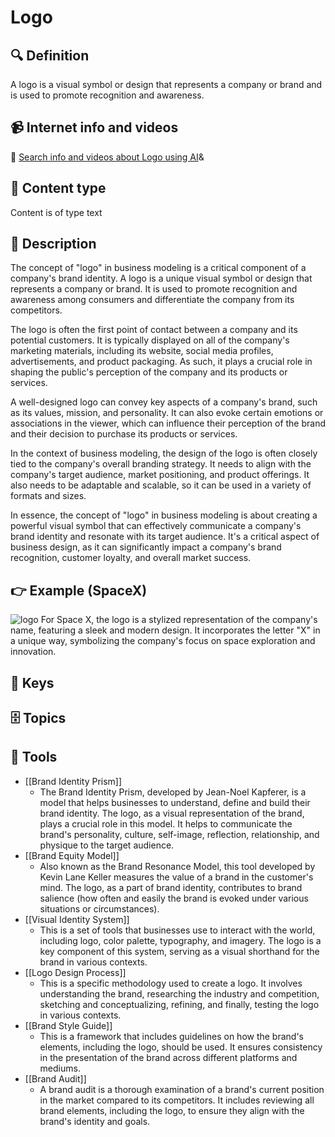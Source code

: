 
# Logo


## 🔍 Definition
A logo is a visual symbol or design that represents a company or brand and is used to promote recognition and awareness.


## 📹 Internet info and videos
🤖 [Search info and videos about Logo using AI](https://www.perplexity.ai/search?q=videos+about+Logo:+A+logo+is+a+visual+symbol+or+design+that+represents+a+company+or+brand+and+is+used+to+promote+recognition+and+awareness.
)&

## 📰 Content type 
Content is of type text

## 📖 Description
The concept of "logo" in business modeling is a critical component of a company's brand identity. A logo is a unique visual symbol or design that represents a company or brand. It is used to promote recognition and awareness among consumers and differentiate the company from its competitors.

The logo is often the first point of contact between a company and its potential customers. It is typically displayed on all of the company's marketing materials, including its website, social media profiles, advertisements, and product packaging. As such, it plays a crucial role in shaping the public's perception of the company and its products or services.

A well-designed logo can convey key aspects of a company's brand, such as its values, mission, and personality. It can also evoke certain emotions or associations in the viewer, which can influence their perception of the brand and their decision to purchase its products or services.

In the context of business modeling, the design of the logo is often closely tied to the company's overall branding strategy. It needs to align with the company's target audience, market positioning, and product offerings. It also needs to be adaptable and scalable, so it can be used in a variety of formats and sizes.

In essence, the concept of "logo" in business modeling is about creating a powerful visual symbol that can effectively communicate a company's brand identity and resonate with its target audience. It's a critical aspect of business design, as it can significantly impact a company's brand recognition, customer loyalty, and overall market success.

## 👉 Example (SpaceX)

![logo](https://upload.wikimedia.org/wikipedia/commons/thumb/d/de/SpaceX-Logo.svg/640px-SpaceX-Logo.svg.png)
For Space X, the logo is a stylized representation of the company's name, featuring a sleek and modern design. It incorporates the letter "X" in a unique way, symbolizing the company's focus on space exploration and innovation.

## 🔑 Keys



## 🗄️ Topics


## 🧰 Tools
- [[Brand Identity Prism]]
  - The Brand Identity Prism, developed by Jean-Noel Kapferer, is a model that helps businesses to understand, define and build their brand identity. The logo, as a visual representation of the brand, plays a crucial role in this model. It helps to communicate the brand's personality, culture, self-image, reflection, relationship, and physique to the target audience.
- [[Brand Equity Model]]
  - Also known as the Brand Resonance Model, this tool developed by Kevin Lane Keller measures the value of a brand in the customer's mind. The logo, as a part of brand identity, contributes to brand salience (how often and easily the brand is evoked under various situations or circumstances).
- [[Visual Identity System]]
  - This is a set of tools that businesses use to interact with the world, including logo, color palette, typography, and imagery. The logo is a key component of this system, serving as a visual shorthand for the brand in various contexts.
- [[Logo Design Process]]
  - This is a specific methodology used to create a logo. It involves understanding the brand, researching the industry and competition, sketching and conceptualizing, refining, and finally, testing the logo in various contexts.
- [[Brand Style Guide]]
  - This is a framework that includes guidelines on how the brand's elements, including the logo, should be used. It ensures consistency in the presentation of the brand across different platforms and mediums.
- [[Brand Audit]]
  - A brand audit is a thorough examination of a brand's current position in the market compared to its competitors. It includes reviewing all brand elements, including the logo, to ensure they align with the brand's identity and goals.
